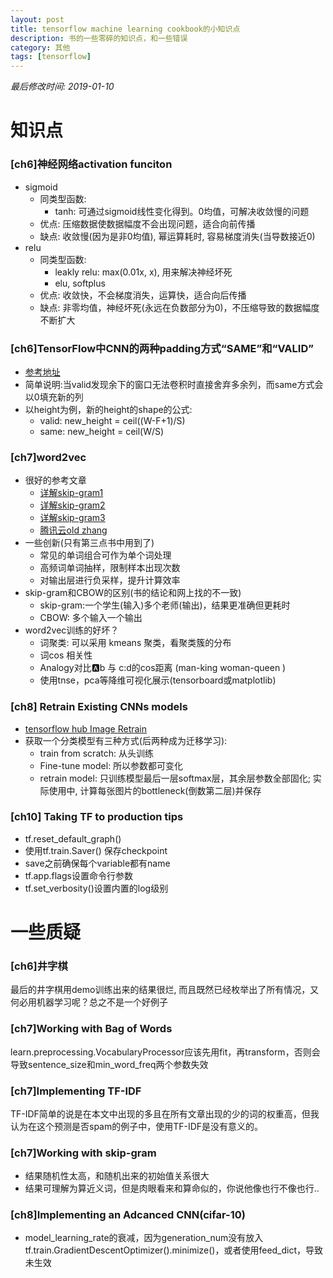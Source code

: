 ```yaml
---
layout: post
title: tensorflow machine learning cookbook的小知识点
description: 书的一些零碎的知识点，和一些错误
category: 其他
tags: [tensorflow]
---
```


*最后修改时间: 2019-01-10*

# 知识点
### [ch6]神经网络activation funciton
+ sigmoid
	+ 同类型函数: 
		+ tanh: 可通过sigmoid线性变化得到。0均值，可解决收敛慢的问题
	+ 优点: 压缩数据使数据幅度不会出现问题，适合向前传播
	+ 缺点: 收敛慢(因为是非0均值), 幂运算耗时, 容易梯度消失(当导数接近0)
+ relu
	+ 同类型函数: 
		+ leakly relu: max(0.01x, x), 用来解决神经坏死
		+ elu, softplus
	+ 优点: 收敛快，不会梯度消失，运算快，适合向后传播
	+ 缺点: 非零均值，神经坏死(永远在负数部分为0)，不压缩导致的数据幅度不断扩大

### [ch6]TensorFlow中CNN的两种padding方式“SAME”和“VALID”
+ [参考地址](https://blog.csdn.net/wuzqChom/article/details/74785643)
+ 简单说明:当valid发现余下的窗口无法卷积时直接舍弃多余列，而same方式会以0填充新的列
+ 以height为例，新的height的shape的公式:
	+ valid: new_height = ceil((W-F+1)/S)
	+ same: new_height = ceil(W/S)

### [ch7]word2vec
+ 很好的参考文章
	+ [详解skip-gram1](https://www.leiphone.com/news/201706/PamWKpfRFEI42McI.html)
	+ [详解skip-gram2](https://www.leiphone.com/news/201706/eV8j3Nu8SMqGBnQB.html)
	+ [详解skip-gram3](https://www.leiphone.com/news/201706/QprrvzsrZCl4S2lw.html)
	+ [腾讯云old zhang](https://cloud.tencent.com/developer/article/1005771)
+ 一些创新(只有第三点书中用到了)
	+ 常见的单词组合可作为单个词处理
	+ 高频词单词抽样，限制样本出现次数
	+ 对输出层进行负采样，提升计算效率
+ skip-gram和CBOW的区别(书的结论和网上找的不一致)
	+ skip-gram:一个学生(输入)多个老师(输出)，结果更准确但更耗时
	+ CBOW: 多个输入一个输出
+ word2vec训练的好坏？
	+ 词聚类: 可以采用 kmeans 聚类，看聚类簇的分布
	+ 词cos 相关性
	+ Analogy对比:a:b 与 c:d的cos距离 (man-king woman-queen )
	+ 使用tnse，pca等降维可视化展示(tensorboard或matplotlib)

### [ch8] Retrain Existing CNNs models
+ [tensorflow hub Image Retrain](https://www.tensorflow.org/hub/tutorials/image_retraining)
+ 获取一个分类模型有三种方式(后两种成为迁移学习):
    + train from scratch: 从头训练
    + Fine-tune model: 所以参数都可变化
    + retrain model: 只训练模型最后一层softmax层，其余层参数全部固化; 实际使用中, 计算每张图片的bottleneck(倒数第二层)并保存

### [ch10] Taking TF to production tips
+ tf.reset_default_graph() 
+ 使用tf.train.Saver() 保存checkpoint
+ save之前确保每个variable都有name
+ tf.app.flags设置命令行参数
+ tf.set_verbosity()设置内置的log级别

# 一些质疑
### [ch6]井字棋
最后的井字棋用demo训练出来的结果很烂, 而且既然已经枚举出了所有情况，又何必用机器学习呢？总之不是一个好例子

### [ch7]Working with Bag of Words
learn.preprocessing.VocabularyProcessor应该先用fit，再transform，否则会导致sentence_size和min_word_freq两个参数失效

### [ch7]Implementing TF-IDF
TF-IDF简单的说是在本文中出现的多且在所有文章出现的少的词的权重高，但我认为在这个预测是否spam的例子中，使用TF-IDF是没有意义的。

### [ch7]Working with skip-gram
+ 结果随机性太高，和随机出来的初始值关系很大
+ 结果可理解为算近义词，但是肉眼看来和算命似的，你说他像也行不像也行..

### [ch8]Implementing an Adcanced CNN(cifar-10)
+ model_learning_rate的衰减，因为generation_num没有放入tf.train.GradientDescentOptimizer().minimize()，或者使用feed_dict，导致未生效

